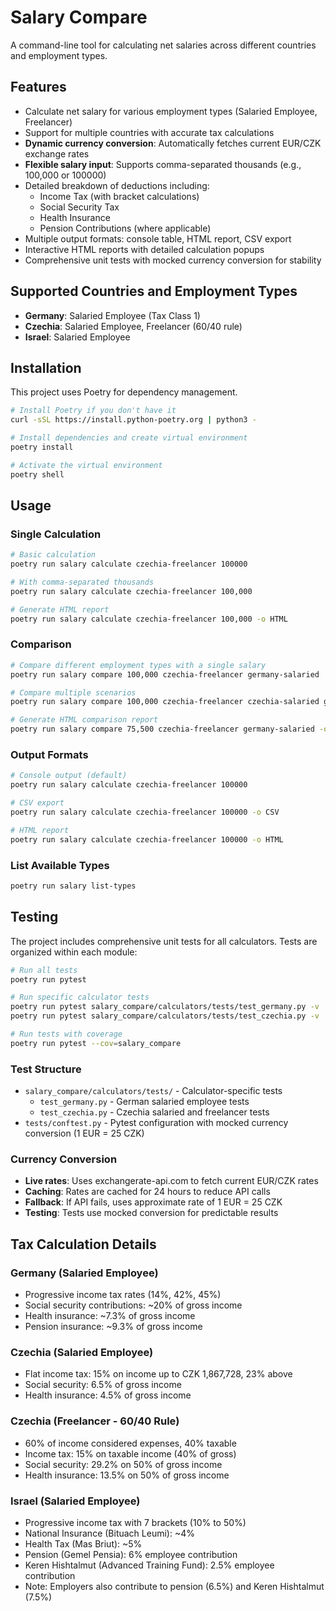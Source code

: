 # Salary Compare

A command-line tool for calculating net salaries across different countries and employment types.

## Features

- Calculate net salary for various employment types (Salaried Employee, Freelancer)
- Support for multiple countries with accurate tax calculations
- **Dynamic currency conversion**: Automatically fetches current EUR/CZK exchange rates
- **Flexible salary input**: Supports comma-separated thousands (e.g., 100,000 or 100000)
- Detailed breakdown of deductions including:
  - Income Tax (with bracket calculations)
  - Social Security Tax
  - Health Insurance
  - Pension Contributions (where applicable)
- Multiple output formats: console table, HTML report, CSV export
- Interactive HTML reports with detailed calculation popups
- Comprehensive unit tests with mocked currency conversion for stability

## Supported Countries and Employment Types

- **Germany**: Salaried Employee (Tax Class 1)
- **Czechia**: Salaried Employee, Freelancer (60/40 rule)
- **Israel**: Salaried Employee

## Installation

This project uses Poetry for dependency management.

```bash
# Install Poetry if you don't have it
curl -sSL https://install.python-poetry.org | python3 -

# Install dependencies and create virtual environment
poetry install

# Activate the virtual environment
poetry shell
```

## Usage

### Single Calculation
```bash
# Basic calculation
poetry run salary calculate czechia-freelancer 100000

# With comma-separated thousands
poetry run salary calculate czechia-freelancer 100,000

# Generate HTML report
poetry run salary calculate czechia-freelancer 100,000 -o HTML
```

### Comparison
```bash
# Compare different employment types with a single salary
poetry run salary compare 100,000 czechia-freelancer germany-salaried

# Compare multiple scenarios
poetry run salary compare 100,000 czechia-freelancer czechia-salaried germany-salaried

# Generate HTML comparison report
poetry run salary compare 75,500 czechia-freelancer germany-salaried -o HTML
```

### Output Formats
```bash
# Console output (default)
poetry run salary calculate czechia-freelancer 100000

# CSV export
poetry run salary calculate czechia-freelancer 100000 -o CSV

# HTML report
poetry run salary calculate czechia-freelancer 100000 -o HTML
```

### List Available Types
```bash
poetry run salary list-types
```

## Testing

The project includes comprehensive unit tests for all calculators. Tests are organized within each module:

```bash
# Run all tests
poetry run pytest

# Run specific calculator tests
poetry run pytest salary_compare/calculators/tests/test_germany.py -v
poetry run pytest salary_compare/calculators/tests/test_czechia.py -v

# Run tests with coverage
poetry run pytest --cov=salary_compare
```

### Test Structure
- `salary_compare/calculators/tests/` - Calculator-specific tests
  - `test_germany.py` - German salaried employee tests
  - `test_czechia.py` - Czechia salaried and freelancer tests
- `tests/conftest.py` - Pytest configuration with mocked currency conversion (1 EUR = 25 CZK)

### Currency Conversion
- **Live rates**: Uses exchangerate-api.com to fetch current EUR/CZK rates
- **Caching**: Rates are cached for 24 hours to reduce API calls
- **Fallback**: If API fails, uses approximate rate of 1 EUR = 25 CZK
- **Testing**: Tests use mocked conversion for predictable results

## Tax Calculation Details

### Germany (Salaried Employee)
- Progressive income tax rates (14%, 42%, 45%)
- Social security contributions: ~20% of gross income
- Health insurance: ~7.3% of gross income
- Pension insurance: ~9.3% of gross income

### Czechia (Salaried Employee)
- Flat income tax: 15% on income up to CZK 1,867,728, 23% above
- Social security: 6.5% of gross income
- Health insurance: 4.5% of gross income

### Czechia (Freelancer - 60/40 Rule)
- 60% of income considered expenses, 40% taxable
- Income tax: 15% on taxable income (40% of gross)
- Social security: 29.2% on 50% of gross income
- Health insurance: 13.5% on 50% of gross income

### Israel (Salaried Employee)
- Progressive income tax with 7 brackets (10% to 50%)
- National Insurance (Bituach Leumi): ~4%
- Health Tax (Mas Briut): ~5%
- Pension (Gemel Pensia): 6% employee contribution
- Keren Hishtalmut (Advanced Training Fund): 2.5% employee contribution
- Note: Employers also contribute to pension (6.5%) and Keren Hishtalmut (7.5%)
